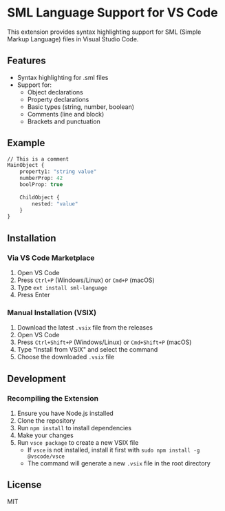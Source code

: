 # SML Language Support for VS Code

This extension provides syntax highlighting support for SML (Simple Markup Language) files in Visual Studio Code.

## Features

- Syntax highlighting for .sml files
- Support for:
  - Object declarations
  - Property declarations
  - Basic types (string, number, boolean)
  - Comments (line and block)
  - Brackets and punctuation

## Example

```sml
// This is a comment
MainObject {
    property1: "string value"
    numberProp: 42
    boolProp: true
    
    ChildObject {
        nested: "value"
    }
}
```

## Installation

### Via VS Code Marketplace
1. Open VS Code
2. Press `Ctrl+P` (Windows/Linux) or `Cmd+P` (macOS)
3. Type `ext install sml-language`
4. Press Enter

### Manual Installation (VSIX)
1. Download the latest `.vsix` file from the releases
2. Open VS Code
3. Press `Ctrl+Shift+P` (Windows/Linux) or `Cmd+Shift+P` (macOS)
4. Type "Install from VSIX" and select the command
5. Choose the downloaded `.vsix` file

## Development

### Recompiling the Extension
1. Ensure you have Node.js installed
2. Clone the repository
3. Run `npm install` to install dependencies
4. Make your changes
5. Run `vsce package` to create a new VSIX file
   - If `vsce` is not installed, install it first with `sudo npm install -g @vscode/vsce`
   - The command will generate a new `.vsix` file in the root directory

## License

MIT
